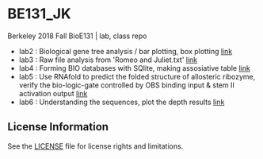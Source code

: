 # BE131_JK
Berkeley 2018 Fall  BioE131 | lab, class repo

* lab2 : Biological gene tree analysis / bar plotting, box plotting    [link](https://github.com/dgggit/BE131_JK/blob/master/lab2/lab2_data.ipynb)
* lab3 : Raw file analysis from 'Romeo and Juliet.txt' [link](https://github.com/dgggit/BE131_JK/blob/master/lab3/lab3_report.ipynb)
* lab4 : Forming BIO databases with SQlite, making assosiative table [link](https://github.com/dgggit/BE131_JK/blob/master/lab4/Submission_lab4/database_sql.ipynb)
* lab5 : Use RNAfold to predict the folded structure of allosteric ribozyme, verify the bio-logic-gate controlled by OBS binding input & stem II activation output [link](https://github.com/dgggit/BE131_JK/blob/master/lab5/lab5_submission.ipynb)
* lab6 : Understanding the sequences, plot the depth results [link](https://github.com/dgggit/BE131_JK/blob/master/lab6/lab_6.ipynb)

## License Information
See the [LICENSE](LICENSE.md) file for license rights and limitations.

